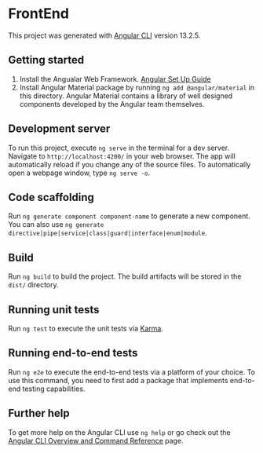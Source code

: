 # FrontEnd

This project was generated with [Angular CLI](https://github.com/angular/angular-cli) version 13.2.5.

## Getting started

1. Install the Angualar Web Framework. [Angular Set Up Guide](https://angular.io/guide/setup-local)
2. Install Angular Material package by running `ng add @angular/material` in this directory. Angular Material contains a library of well designed components developed by the Angular team themselves.

## Development server

To run this project, execute `ng serve` in the terminal for a dev server. Navigate to `http://localhost:4200/` in your web browser. The app will automatically reload if you change any of the source files. To automatically open a webpage window, type `ng serve -o`.

## Code scaffolding

Run `ng generate component component-name` to generate a new component. You can also use `ng generate directive|pipe|service|class|guard|interface|enum|module`.

## Build

Run `ng build` to build the project. The build artifacts will be stored in the `dist/` directory.

## Running unit tests

Run `ng test` to execute the unit tests via [Karma](https://karma-runner.github.io).

## Running end-to-end tests

Run `ng e2e` to execute the end-to-end tests via a platform of your choice. To use this command, you need to first add a package that implements end-to-end testing capabilities.

## Further help

To get more help on the Angular CLI use `ng help` or go check out the [Angular CLI Overview and Command Reference](https://angular.io/cli) page.
